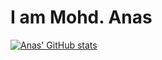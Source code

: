 # I am Mohd. Anas

[![Anas' GitHub stats](https://github-readme-stats.vercel.app/api?username=anasdharar)](https://github.com/anuraghazra/github-readme-stats)
